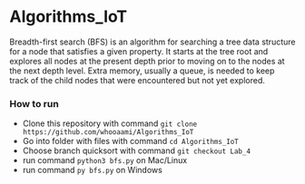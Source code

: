 # Algorithms_IoT

Breadth-first search (BFS) is an algorithm for searching a tree data structure for a node that satisfies a given property. It starts at the tree root and explores all nodes at the present depth prior to moving on to the nodes at the next depth level. Extra memory, usually a queue, is needed to keep track of the child nodes that were encountered but not yet explored.

### How to run
  + Clone this repository with command `git clone https://github.com/whooaami/Algorithms_IoT`
  + Go into folder with files with command `cd Algorithms_IoT`  
  + Choose branch quicksort with command `git checkout Lab_4`
  + run command `python3 bfs.py` on Mac/Linux
  + run command `py bfs.py` on Windows
